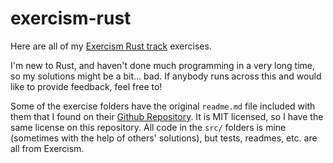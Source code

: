 # exercism-rust

Here are all of my [Exercism Rust track](https://exercism.io/tracks/rust) exercises.

I'm new to Rust, and haven't done much programming in a very long time, so my solutions might be a bit... bad. If anybody runs across this and would like to provide feedback, feel free to!

Some of the exercise folders have the original `readme.md` file included with them that I found on their [Github Repository](https://github.com/exercism/rust/tree/master/exercises). It is MIT licensed, so I have the same license on this repository. All code in the `src/` folders is mine (sometimes with the help of others' solutions), but tests, readmes, etc. are all from Exercism.